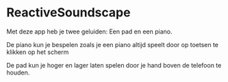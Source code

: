 # ReactiveSoundscape

Met deze app heb je twee geluiden: Een pad en een piano.

De piano kun je bespelen zoals je een piano altijd speelt door op toetsen te klikken op het scherm

De pad kun je hoger en lager laten spelen door je hand boven de telefoon te houden.
